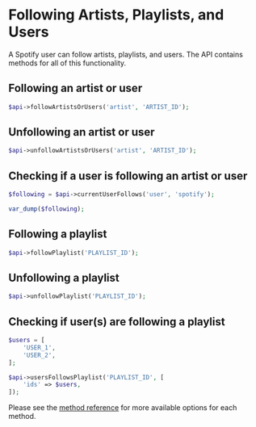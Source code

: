 # Following Artists, Playlists, and Users

A Spotify user can follow artists, playlists, and users. The API contains methods for all of this functionality.

## Following an artist or user

```php
$api->followArtistsOrUsers('artist', 'ARTIST_ID');
```

## Unfollowing an artist or user

```php
$api->unfollowArtistsOrUsers('artist', 'ARTIST_ID');
```

## Checking if a user is following an artist or user

```php
$following = $api->currentUserFollows('user', 'spotify');

var_dump($following);
```

## Following a playlist

```php
$api->followPlaylist('PLAYLIST_ID');
```

## Unfollowing a playlist

```php
$api->unfollowPlaylist('PLAYLIST_ID');
```

## Checking if user(s) are following a playlist

```php
$users = [
    'USER_1',
    'USER_2',
];

$api->usersFollowsPlaylist('PLAYLIST_ID', [
    'ids' => $users,
]);
```

Please see the [method reference](/docs/method-reference/SpotifyWebAPI.md) for more available options for each method.
